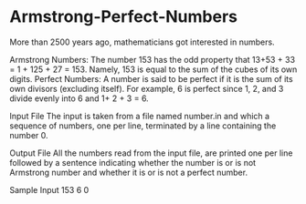 # Armstrong-Perfect-Numbers

More than 2500 years ago, mathematicians got interested in numbers. 

Armstrong Numbers: The number 153 has the odd property that 13+53 + 33 = 1 + 125 + 27 = 153. Namely, 153 is equal to the sum of the cubes of its own digits. 
Perfect Numbers: A number is said to be perfect if it is the sum of its own divisors (excluding itself).  For example, 6 is perfect since 1, 2, and 3 divide evenly into 6 and 1+ 2 + 3 = 6. 

Input File
The input is taken from a file named number.in and which a sequence of numbers, one per line, terminated by a line containing the number 0.

Output File
All the numbers read from the input file, are printed one per line followed by a sentence indicating whether the number is or is not Armstrong number and whether it is or is not a perfect number.

Sample Input
153
6
0
